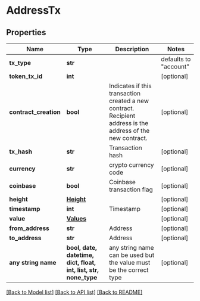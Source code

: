 # AddressTx


## Properties
Name | Type | Description | Notes
------------ | ------------- | ------------- | -------------
**tx_type** | **str** |  | defaults to "account"
**token_tx_id** | **int** |  | [optional] 
**contract_creation** | **bool** | Indicates if this transaction created a new contract. Recipient address is the address of the new contract. | [optional] 
**tx_hash** | **str** | Transaction hash | [optional] 
**currency** | **str** | crypto currency code | [optional] 
**coinbase** | **bool** | Coinbase transaction flag | [optional] 
**height** | [**Height**](Height.md) |  | [optional] 
**timestamp** | **int** | Timestamp | [optional] 
**value** | [**Values**](Values.md) |  | [optional] 
**from_address** | **str** | Address | [optional] 
**to_address** | **str** | Address | [optional] 
**any string name** | **bool, date, datetime, dict, float, int, list, str, none_type** | any string name can be used but the value must be the correct type | [optional]

[[Back to Model list]](../README.md#documentation-for-models) [[Back to API list]](../README.md#documentation-for-api-endpoints) [[Back to README]](../README.md)


